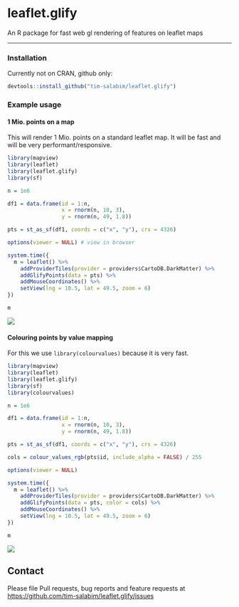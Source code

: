 # leaflet.glify

An R package for fast web gl rendering of features on leaflet maps

-----

### Installation

Currently not on CRAN, github only:

```r
devtools::install_github("tim-salabim/leaflet.glify")
```

### Example usage

#### 1 Mio. points on a map

This will render 1 Mio. points on a standard leaflet map. It will be fast and
will be very performant/responsive.

```r
library(mapview)
library(leaflet)
library(leaflet.glify)
library(sf)

n = 1e6

df1 = data.frame(id = 1:n,
                 x = rnorm(n, 10, 3),
                 y = rnorm(n, 49, 1.8))

pts = st_as_sf(df1, coords = c("x", "y"), crs = 4326)

options(viewer = NULL) # view in browser

system.time({
  m = leaflet() %>%
    addProviderTiles(provider = providers$CartoDB.DarkMatter) %>%
    addGlifyPoints(data = pts) %>%
    addMouseCoordinates() %>%
    setView(lng = 10.5, lat = 49.5, zoom = 6)
})

m
```
![](https://raw.githubusercontent.com/tim-salabim/leaflet.glify/master/inst/pts_blue.png)

#### Colouring points by value mapping

For this we use `library(colourvalues)` because it is very fast.

```r
library(mapview)
library(leaflet)
library(leaflet.glify)
library(sf)
library(colourvalues)

n = 1e6

df1 = data.frame(id = 1:n,
                 x = rnorm(n, 10, 3),
                 y = rnorm(n, 49, 1.8))

pts = st_as_sf(df1, coords = c("x", "y"), crs = 4326)

cols = colour_values_rgb(pts$id, include_alpha = FALSE) / 255

options(viewer = NULL)

system.time({
  m = leaflet() %>%
    addProviderTiles(provider = providers$CartoDB.DarkMatter) %>%
    addGlifyPoints(data = pts, color = cols) %>%
    addMouseCoordinates() %>%
    setView(lng = 10.5, lat = 49.5, zoom = 6)
})

m
```
![](https://raw.githubusercontent.com/tim-salabim/leaflet.glify/master/inst/pts_viridis.png)

## Contact ##

Please file Pull requests, bug reports and feature requests at https://github.com/tim-salabim/leaflet.glify/issues
